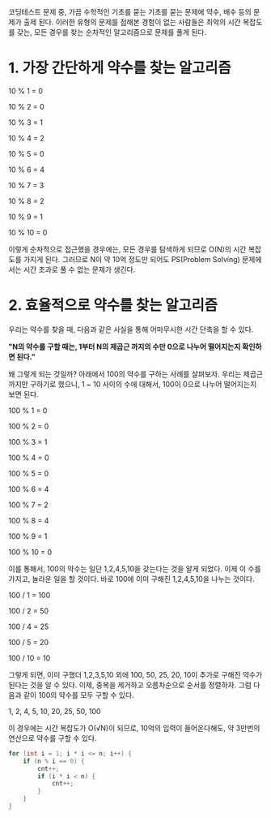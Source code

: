 코딩테스트 문제 중, 가끔 수학적인 기초를 묻는 기초를 묻는 문제에 약수, 배수 등의 문제가 출제 된다. 
이러한 유형의 문제를 접해본 경험이 없는 사람들은 최악의 시간 복잡도를 갖는, 모든 경우를 찾는 순차적인 알고리즘으로 문제를 풀게 된다. 

# 1. 가장 간단하게 약수를 찾는 알고리즘
10 % 1 = 0

10 % 2 = 0

10 % 3 = 1

10 % 4 = 2

10 % 5 = 0

10 % 6 = 4

10 % 7 = 3

10 % 8 = 2

10 % 9 = 1

10 % 10 = 0

이렇게 순차적으로 접근했을 경우에는, 모든 경우를 탐색하게 되므로 O(N)의 시간 복잡도를 가지게 된다. 그러므로 N이 약 10억 정도만 되어도 PS(Problem Solving) 문제에서는 시간 초과로 풀 수 없는 문제가 생긴다. 

# 2. 효율적으로 약수를 찾는 알고리즘
우리는 약수를 찾을 때, 다음과 같은 사실을 통해 어마무시한 시간 단축을 할 수 있다. 

**"N의 약수를 구할 때는, 1부터 N의 제곱근 까지의 수만 0으로 나누어 떨어지는지 확인하면 된다."**

왜 그렇게 되는 것일까? 
아래에서 100의 약수를 구하는 사례를 살펴보자. 
우리는 제곱근까지만 구하기로 했으니, 1 ~ 10 사이의 수에 대해서, 100이 0으로 나누어 떨어지는지 보면 된다.

100 % 1 = 0

100 % 2 = 0

100 % 3 = 1

100 % 4 = 0

100 % 5 = 0

100 % 6 = 4

100 % 7 = 2

100 % 8 = 4

100 % 9 = 1

100 % 10 = 0

이를 통해서, 100의 약수는 일단 1,2,4,5,10을 갖는다는 것을 알게 되었다. 
이제 이 수를 가지고, 놀라운 일을 할 것이다. 
바로 100에 이미 구해진 1,2,4,5,10을 나누는 것이다. 

100 / 1 = 100

100 / 2 = 50

100 / 4 = 25

100 / 5 = 20

100 / 10 = 10

그렇게 되면, 이미 구했더 1,2,3,5,10 외에 100, 50, 25, 20, 10이 추가로 구해진 약수가 된다는 것을 알 수 있다. 
이제, 중복을 제거하고 오름차순으로 순서를 정렬하자.
그럼 다음과 같이 100의 약수를 모두 구할 수 있다. 

1, 2, 4, 5, 10, 20, 25, 50, 100

이 경우에는 시간 복잡도가 O(√N)이 되므로, 10억의 입력이 들어온다해도, 약 3만번의 연산으로 약수를 구할 수 있다.

```cs
for (int i = 1; i * i <= n; i++) {
    if (n % i == 0) {
        cnt++;
        if (i * i < n) {
            cnt++;
        }
    }
}
```
